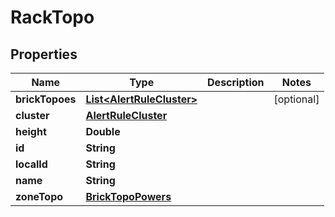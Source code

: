 

# RackTopo


## Properties

Name | Type | Description | Notes
------------ | ------------- | ------------- | -------------
**brickTopoes** | [**List&lt;AlertRuleCluster&gt;**](AlertRuleCluster.md) |  |  [optional]
**cluster** | [**AlertRuleCluster**](AlertRuleCluster.md) |  | 
**height** | **Double** |  | 
**id** | **String** |  | 
**localId** | **String** |  | 
**name** | **String** |  | 
**zoneTopo** | [**BrickTopoPowers**](BrickTopoPowers.md) |  | 



